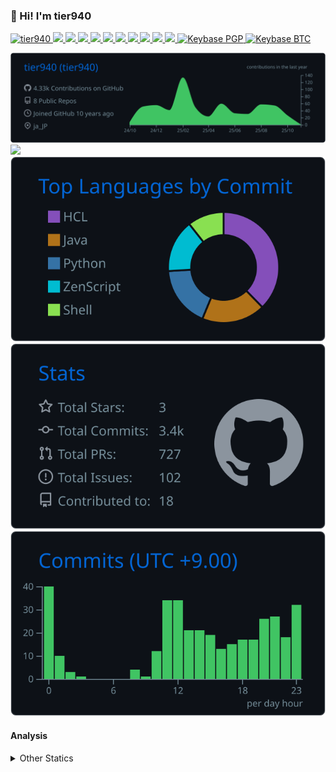 ### 👋 Hi! I'm tier940

<p align="left"> 
  <a href="https://github.com/tier940/tier940/">
    <img src="https://komarev.com/ghpvc/?username=tier940" alt="tier940" />
  </a>
  <a href="http://twitter.com/tier940">
    <img height="20" src="https://img.shields.io/twitter/follow/tier940?label=Twitter&logo=twitter&style=flat" />
  </a>
  <a href="https://github.com/tier940">
    <img height="20" src="https://img.shields.io/github/followers/tier940?label=follow&logo=github&style=flat" />
  </a>
  <a href="https://www.reddit.com/user/tier940">
    <img height="20" src="https://img.shields.io/reddit/user-karma/combined/tier940?label=Reddit&logo=reddit&style=flat" />
  </a>
  <a href="https://stackoverflow.com/users/17317833/tier940">
    <img height="20" src="https://img.shields.io/stackexchange/stackoverflow/r/17317833?label=StackOverflow&logo=stack-overflow&style=flat" />
  </a>
  <a href="https://zenn.dev/tier940">
    <img height="20" src="https://zenn.badge.nikaera.com/s/tier940/likes" />
  </a>
  <a href="https://zenn.dev/tier940">
    <img height="20" src="https://zenn.badge.nikaera.com/s/tier940/followers" />
  </a>
  <a href="https://zenn.dev/tier940">
    <img height="20" src="https://zenn.badge.nikaera.com/s/tier940/articles" />
  </a>
  <a href="http://qiita.com/tier940">
    <img height="20" src="https://qiita-badge.apiapi.app/s/tier940/posts.svg" />
  </a>
  <a href="http://qiita.com/tier940">
    <img height="20" src="https://qiita-badge.apiapi.app/s/tier940/contributions.svg" />
  </a>
  <a href="https://github.com/tier940/tier940/">
    <img height="20" src="https://github.com/tier940/tier940/actions/workflows/main.yml/badge.svg" />
  </a>
  <a href="https://keybase.io/tier940">
    <img alt="Keybase PGP" src="https://img.shields.io/keybase/pgp/tier940">
  </a>
  <a href="https://keybase.io/tier940">
    <img alt="Keybase BTC" src="https://img.shields.io/keybase/btc/tier940">
  </a>
</p>

[![](https://raw.githubusercontent.com/tier940/tier940/main/profile-summary-card-output/github_dark/0-profile-details.svg)](https://github.com/vn7n24fzkq/github-profile-summary-cards)
[![](https://raw.githubusercontent.com/tier940/tier940/main/profile-summary-card-output/github_dark/1-repos-per-language.svg)](https://github.com/vn7n24fzkq/github-profile-summary-cards) [![](https://raw.githubusercontent.com/tier940/tier940/main/profile-summary-card-output/github_dark/2-most-commit-language.svg)](https://github.com/vn7n24fzkq/github-profile-summary-cards)
[![](https://raw.githubusercontent.com/tier940/tier940/main/profile-summary-card-output/github_dark/3-stats.svg)](https://github.com/vn7n24fzkq/github-profile-summary-cards) [![](https://raw.githubusercontent.com/tier940/tier940/main/profile-summary-card-output/github_dark/4-productive-time.svg)](https://github.com/vn7n24fzkq/github-profile-summary-cards)


#### Analysis
<!-- <img height="150" src="https://github.com/tier940/tier940/blob/master/images/stat.svg" alt="Alternative Text"/> -->

<details>
  <summary>Other Statics</summary>
  <!--START_SECTION:waka-->
![Code Time](http://img.shields.io/badge/Code%20Time-5%2C300%20hrs%2018%20mins-blue)

**🐱 My GitHub Data** 

> 📦 46.2 kB Used in GitHub's Storage 
 > 
> 💼 Opted to Hire
 > 
> 📜 13 Public Repositories 
 > 
> 🔑 6 Private Repositories 
 > 
**I'm an Early 🐤** 

```text
🌞 Morning                2500 commits        ████░░░░░░░░░░░░░░░░░░░░░   16.38 % 
🌆 Daytime                5553 commits        █████████░░░░░░░░░░░░░░░░   36.37 % 
🌃 Evening                5620 commits        █████████░░░░░░░░░░░░░░░░   36.81 % 
🌙 Night                  1594 commits        ███░░░░░░░░░░░░░░░░░░░░░░   10.44 % 
```
📅 **I'm Most Productive on Saturday** 

```text
Monday                   1642 commits        ███░░░░░░░░░░░░░░░░░░░░░░   10.76 % 
Tuesday                  2398 commits        ████░░░░░░░░░░░░░░░░░░░░░   15.71 % 
Wednesday                1842 commits        ███░░░░░░░░░░░░░░░░░░░░░░   12.07 % 
Thursday                 1562 commits        ███░░░░░░░░░░░░░░░░░░░░░░   10.23 % 
Friday                   2208 commits        ████░░░░░░░░░░░░░░░░░░░░░   14.46 % 
Saturday                 2920 commits        █████░░░░░░░░░░░░░░░░░░░░   19.13 % 
Sunday                   2695 commits        ████░░░░░░░░░░░░░░░░░░░░░   17.65 % 
```


📊 **This Week I Spent My Time On** 

```text
🕑︎ Time Zone: Asia/Tokyo

💬 Programming Languages: 
Other                    30 hrs 16 mins      ██████████████████░░░░░░░   71.31 % 
Terraform                3 hrs 14 mins       ██░░░░░░░░░░░░░░░░░░░░░░░   07.64 % 
YAML                     2 hrs 45 mins       ██░░░░░░░░░░░░░░░░░░░░░░░   06.49 % 
Bash                     1 hr 57 mins        █░░░░░░░░░░░░░░░░░░░░░░░░   04.60 % 
Markdown                 1 hr 34 mins        █░░░░░░░░░░░░░░░░░░░░░░░░   03.69 % 

🔥 Editors: 
Chrome                   31 hrs 57 mins      ███████████████████░░░░░░   75.25 % 
VS Code                  8 hrs 32 mins       █████░░░░░░░░░░░░░░░░░░░░   20.10 % 
Edge                     1 hr 21 mins        █░░░░░░░░░░░░░░░░░░░░░░░░   03.19 % 
IntelliJ IDEA            37 mins             ░░░░░░░░░░░░░░░░░░░░░░░░░   01.46 % 

💻 Operating System: 
Windows                  34 hrs 13 mins      ████████████████████░░░░░   80.60 % 
Linux                    8 hrs 14 mins       █████░░░░░░░░░░░░░░░░░░░░   19.40 % 
```

**I Mostly Code in Java** 

```text
Java                     13 repos            ████████████░░░░░░░░░░░░░   46.43 % 
Shell                    3 repos             ███░░░░░░░░░░░░░░░░░░░░░░   10.71 % 
ZenScript                3 repos             ███░░░░░░░░░░░░░░░░░░░░░░   10.71 % 
Python                   2 repos             ██░░░░░░░░░░░░░░░░░░░░░░░   07.14 % 
HTML                     1 repo              █░░░░░░░░░░░░░░░░░░░░░░░░   03.57 % 
```



**Timeline**

![Lines of Code chart](https://raw.githubusercontent.com/tier940/tier940/main/assets/bar_graph.png)


 Last Updated on 26/02/2025 01:32:37 UTC
<!--END_SECTION:waka-->
</details>
